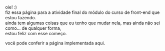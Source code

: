 oie! :)  
fiz essa página para a atividade final do módulo do curso de front-end que estou fazendo.  
ainda tem algumas coisas que eu tenho que mudar nela, mas ainda não sei como... de qualquer forma,  
estou feliz com esse começo.  
  
você pode conferir a página implementada aqui.